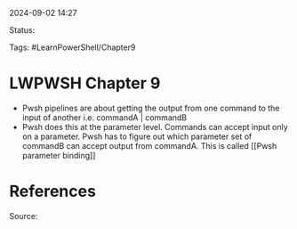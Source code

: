 2024-09-02 14:27

Status:

Tags: #LearnPowerShell/Chapter9

# LWPWSH Chapter 9

- Pwsh pipelines are about getting the output from one command to the input of another i.e. commandA | commandB
- Pwsh does this at the parameter level. Commands can accept input only on a parameter. Pwsh has to figure out which parameter set of commandB can accept output from commandA. This is called [[Pwsh parameter binding]]

# References
Source: 